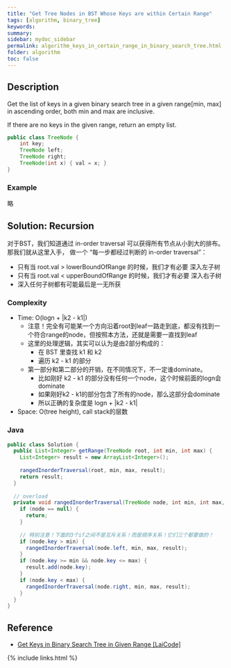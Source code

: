 ```yaml
---
title: "Get Tree Nodes in BST Whose Keys are within Certain Range"
tags: [algorithm, binary_tree]
keywords:
summary:
sidebar: mydoc_sidebar
permalink: algorithm_keys_in_certain_range_in_binary_search_tree.html
folder: algorithm
toc: false
---
```


## Description
Get the list of keys in a given binary search tree in a given range[min, max] in ascending order, both min and max are inclusive.

If there are no keys in the given range, return an empty list.

```java
public class TreeNode {
    int key;
    TreeNode left;
    TreeNode right;
    TreeNode(int x) { val = x; }
}
```

### Example
略

## Solution: Recursion
对于BST，我们知道通过 in-order traversal 可以获得所有节点从小到大的排布。那我们就从这里入手，
做一个 “每一步都经过判断的 in-order traversal”：
* 只有当 root.val > lowerBoundOfRange 的时候，我们才有必要 深入左子树
* 只有当 root.val < upperBoundOfRange 的时候，我们才有必要 深入右子树
* 深入任何子树都有可能最后是一无所获

### Complexity
* Time: O(logn + |k2 - k1|)
  * 注意！完全有可能某一个方向沿着root到leaf一路走到底，都没有找到一个符合range的node，但按照本方法，还就是需要一直找到leaf
  * 这里的处理逻辑，其实可以认为是由2部分构成的：
    * 在 BST 里查找 k1 和 k2
    * 遍历 k2 - k1 的部分
  * 第一部分和第二部分的开销，在不同情况下，不一定谁dominate。
    * 比如刚好 k2 - k1 的部分没有任何一个node，这个时候前面的logn会dominate
    * 如果刚好k2 - k1的部分包含了所有的node，那么这部分会dominate
    * 所以正确的复杂度是 logn + |k2 - k1|
* Space: O(tree height), call stack的层数

### Java
```java
public class Solution {
  public List<Integer> getRange(TreeNode root, int min, int max) {
    List<Integer> result = new ArrayList<Integer>();
    
    rangedInorderTraversal(root, min, max, result);
    return result;
  }
  
  // overload
  private void rangedInorderTraversal(TreeNode node, int min, int max, List<Integer> result) {
    if (node == null) {
      return;
    }
    
    // 特别注意！下面的3个if之间不是互斥关系！而是顺序关系！它们三个都要做的！
    if (node.key > min) {
      rangedInorderTraversal(node.left, min, max, result);
    }
    if (node.key >= min && node.key <= max) {
      result.add(node.key);
    }
    if (node.key < max) {
      rangedInorderTraversal(node.right, min, max, result);
    }
  }
}
```

## Reference
* [Get Keys in Binary Search Tree in Given Range [LaiCode]](https://app.laicode.io/app/problem/55)

{% include links.html %}
